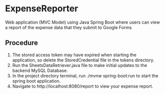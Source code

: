 # ExpenseReporter
Web application (MVC Model) using Java Spring Boot where users can view a report of the expense data that they submit to Google Forms

## Procedure
1. The stored access token may have expired when starting the application, so delete the StoredCredential file in the tokens directory.
2. Run the SheetsDataRetriever.java file to make initial updates to the backend MySQL Database.
3. In the project directory terminal, run ./mvnw spring-boot:run to start the spring boot application.
4. Navigate to http://localhost:8080/report to view your expense report.

